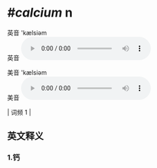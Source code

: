 # ***\#calcium*** n
英音 'kælsiəm  
英音
<audio src="./media/calcium1.aac" controls="controls"></audio>

美音 'kælsiəm  
美音
<audio src="./media/calcium2.aac" controls="controls"></audio>



| 词频 1 |  

英文释义
---
### 1.**钙**  


